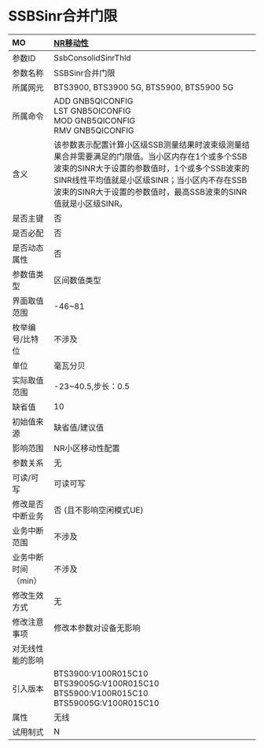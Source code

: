 # SSBSinr合并门限<table><thread><tr><th align = "left">MO</th><th align = "left"><a href = "index.html#SSBSinr合并门限-8">NR移动性</a></td></tr></thread><tbody><tr><td>参数ID</td><td>SsbConsolidSinrThld</td></tr><tr><td>参数名称</td><td>SSBSinr合并门限</td></tr><tr><td>所属网元</td><td>BTS3900, BTS3900 5G, BTS5900, BTS5900 5G</td></tr><tr><td>所属命令</td><td>ADD GNB5QICONFIG<br>LST GNB5OICONFIG<br>MOD GNB5QICONFIG<br>RMV GNB5QICONFIG</td></tr><tr><td>含义</td><td>该参数表示配置计算小区级SSB测量结果时波束级测量结果合并需要满足的门限值。当小区内存在1个或多个SSB波束的SINR大于设置的参数值时，1个或多个SSB波束的SINR线性平均值就是小区级SINR；当小区内不存在SSB波束的SINR大于设置的参数值时，最高SSB波束的SINR值就是小区级SINR。</td></tr><tr><td>是否主键</td><td>否</td></tr><tr><td>是否必配</td><td>否</td></tr><tr><td>是否动态属性</td><td>否</td></tr><tr><td>参数值类型</td><td>区间数值类型</td></tr><tr><td>界面取值范围</td><td>-46~81</td></tr><tr><td>枚举编号/比特位</td><td>不涉及</td></tr><tr><td>单位</td><td>毫瓦分贝</td></tr><tr><td>实际取值范围</td><td>-23~40.5,步长：0.5</td></tr><tr><td>缺省值</td><td>10</td></tr><tr><td>初始值来源</td><td>缺省值/建议值</td></tr><tr><td>影响范围</td><td>NR小区移动性配置</td></tr><tr><td>参数关系</td><td>无</td></tr><tr><td>可读/可写</td><td>可读可写</td></tr><tr><td>修改是否中断业务</td><td>否 (且不影响空闲模式UE)</td></tr><tr><td>业务中断范围</td><td>不涉及</td></tr><tr><td>业务中断时间（min）</td><td>不涉及</td></tr><tr><td>修改生效方式</td><td>无</td></tr><tr><td>修改注意事项</td><td>修改本参数对设备无影响</td></tr><tr><td>对无线性能的影响</td><td></td></tr><tr><td>引入版本</td><td>BTS3900:V100R015C10<br>BTS39005G:V100R015C10<br>BTS5900:V100R015C10<br>BTS59005G:V100R015C10</td></tr><tr><td>属性</td><td>无线</td></tr><tr><td>试用制式</td><td>N</td></tr></tbody></table>